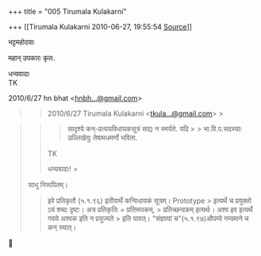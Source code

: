 +++
title = "005 Tirumala Kulakarni"

+++
[[Tirumala Kulakarni	2010-06-27, 19:55:54 [Source](https://groups.google.com/g/bvparishat/c/lLCF1Y6PLvs)]]



भट्टमहोदयाः  
  
महान् उपकारः कृतः.  
  
धन्यवादाः  
TK  
  

2010/6/27 hn bhat \<[hnbh...@gmail.com]()\>  

> 
> > 
> > 
> > 
> > 
> > 2010/6/27 Tirumala Kulakarni \<[tkula...@gmail.com]()\> >
> 
> > 
> > 
> > 
> > 

> 
> > 
> > 
> > 
> > 
> > 
> >   
> > > सादृश्ये कन्-प्रत्ययविधायकसूत्रं सद्यः न स्मर्यते. यदि > > भा.वि.प.सदस्याः उल्लिखेयुः तेषामधमर्णो भविता.  
> >   
> > TK  
> > 
> > 
> > 
> > 
> > 
> > धन्यवादाः! >
> 
> >   
> साधु निरूपितम्।  
> > 
> > इवे प्रतिकृतौ (५.१.९६) इतीवार्थे कन्विधायकं सूत्रम्। Prototype > इत्यर्थे च प्रयुक्तो ऽयं शब्दः दृष्टः। अत्र प्रतिकृतिः = प्रतिरूपकम्, > प्रतिच्छन्दकम् इत्यर्थः। अश्व इव इत्यर्थे गवये अश्वक इति न प्रयुज्यते > इति यावत्। "संज्ञायां च"(५.१.९७)औपम्ये गम्यमाने च कन् स्यात्।  
> > 
> > 
> > 
> > 
> > 
> > 
> > 
> > 



